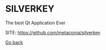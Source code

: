 # SILVERKEY
 
 The best Qt Application Ever
 
 SITE: https://github.com/metacoma/silverkey

 [Go back](https://portable-linux-apps.github.io/apps.html)
